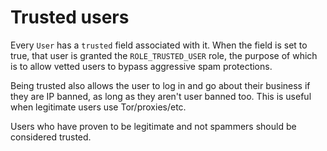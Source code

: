 # Trusted users

Every `User` has a `trusted` field associated with it. When the field is set to
true, that user is granted the `ROLE_TRUSTED_USER` role, the purpose of which is
to allow vetted users to bypass aggressive spam protections.

Being trusted also allows the user to log in and go about their business if they
are IP banned, as long as they aren't user banned too. This is useful when
legitimate users use Tor/proxies/etc.

Users who have proven to be legitimate and not spammers should be considered
trusted.
